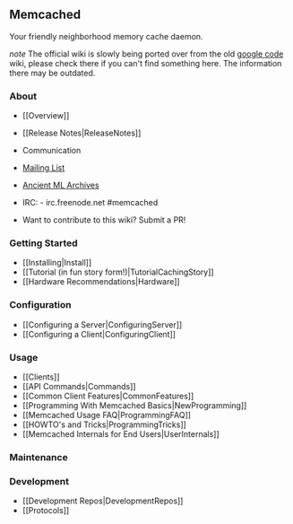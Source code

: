 ## Memcached

Your friendly neighborhood memory cache daemon.

*note* The official wiki is slowly being ported over from the old [google code](https://github.com/memcached/old-wiki/) wiki, please check there if you can't find something here. The information there may be outdated.

### About

 * [[Overview]]
 * [[Release Notes|ReleaseNotes]]

* Communication
 * [Mailing List](http://groups.google.com/group/memcached)
 * [Ancient ML Archives](http://lists.danga.com/mailman/listinfo/memcached)
 * IRC: - irc.freenode.net #memcached
 * Want to contribute to this wiki? Submit a PR!

### Getting Started

 * [[Installing|Install]]
 * [[Tutorial (in fun story form!)|TutorialCachingStory]]
 * [[Hardware Recommendations|Hardware]]

### Configuration

 * [[Configuring a Server|ConfiguringServer]]
 * [[Configuring a Client|ConfiguringClient]]

### Usage

 * [[Clients]]
 * [[API Commands|Commands]]
 * [[Common Client Features|CommonFeatures]]
 * [[Programming With Memcached Basics|NewProgramming]]
 * [[Memcached Usage FAQ|ProgrammingFAQ]]
 * [[HOWTO's and Tricks|ProgrammingTricks]]
 * [[Memcached Internals for End Users|UserInternals]]

### Maintenance

### Development

 * [[Development Repos|DevelopmentRepos]]
 * [[Protocols]]
